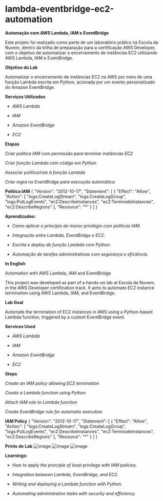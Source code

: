 # lambda-eventbridge-ec2-automation

**Automação com AWS Lambda, IAM e EventBridge**

Este projeto foi realizado como parte de um laboratório prático na Escola da Nuvem, dentro da trilha de preparação para a certificação AWS Developer, com o objetivo de automatizar o encerramento de instâncias EC2 utilizando AWS Lambda, IAM e EventBridge.

**Objetivo do Lab**

Automatizar o encerramento de instâncias EC2 na AWS por meio de uma função Lambda escrita em Python, acionada por um evento personalizado do Amazon EventBridge.

**Serviços Utilizados**

- *AWS Lambda*

- *IAM*

- *Amazon EventBridge*

- *EC2*


**Etapas**

*Criar política IAM com permissão para terminar instâncias EC2*

*Criar função Lambda com código em Python*

*Associar política/role à função Lambda*

*Criar regra no EventBridge para execução automática*

**Política IAM**
{
  "Version": "2012-10-17",
  "Statement": [
    {
      "Effect": "Allow",
      "Action": [
        "logs:CreateLogStream",
        "logs:CreateLogGroup",
        "logs:PutLogEvents",
        "ec2:DescribeInstances",
        "ec2:TerminateInstances",
        "ec2:DescribeRegions"
      ],
      "Resource": "*"
    }
  ]
}

**Aprendizados:**

- *Como aplicar o princípio do menor privilégio com políticas IAM.*

- *Integração entre Lambda, EventBridge e EC2.*

- *Escrita e deploy de função Lambda com Python.*

- *Automação de tarefas administrativas com segurança e eficiência.*

**In English**

Automation with AWS Lambda, IAM and EventBridge

This project was developed as part of a hands-on lab at Escola da Nuvem, in the AWS Developer certification track. It aims to automate EC2 instance termination using AWS Lambda, IAM, and EventBridge.

**Lab Goal**

Automate the termination of EC2 instances in AWS using a Python-based Lambda function, triggered by a custom EventBridge event.

**Services Used**

- *AWS Lambda*

- *IAM*

- *Amazon EventBridge*

- *EC2*

**Steps**

*Create an IAM policy allowing EC2 termination*

*Create a Lambda function using Python*

*Attach IAM role to Lambda function*

*Create EventBridge rule for automatic execution*

**IAM Policy**
{
  "Version": "2012-10-17",
  "Statement": [
    {
      "Effect": "Allow",
      "Action": [
        "logs:CreateLogStream",
        "logs:CreateLogGroup",
        "logs:PutLogEvents",
        "ec2:DescribeInstances",
        "ec2:TerminateInstances",
        "ec2:DescribeRegions"
      ],
      "Resource": "*"
    }
  ]
}

**Prints do Lab**
![image](https://github.com/user-attachments/assets/bbc3a08b-998b-4035-9ff9-060e6f251547)
![image](https://github.com/user-attachments/assets/b1c04fa7-3626-4ac9-9728-6bf97a88d134)
![image](https://github.com/user-attachments/assets/78a89ed7-0ac1-446f-8b9c-d7c8743029d7)


**Learnings:**
- *How to apply the principle of least privilege with IAM policies.*

- *Integration between Lambda, EventBridge, and EC2.*

- *Writing and deploying a Lambda function with Python.*

- *Automating administrative tasks with security and efficiency.*




